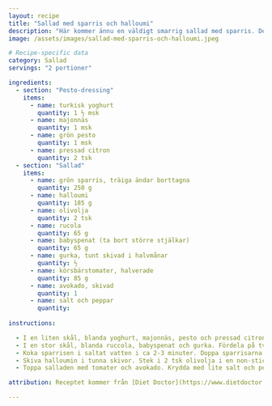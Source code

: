 ```yaml
---
layout: recipe
title: "Sallad med sparris och halloumi"
description: "Här kommer ännu en väldigt smarrig sallad med sparris. Denna gång med bland annat halloumi och avokado till."
image: /assets/images/sallad-med-sparris-och-halloumi.jpeg

# Recipe-specific data
category: Sallad
servings: "2 portioner"

ingredients:
  - section: "Pesto-dressing"
    items:
      - name: turkisk yoghurt
        quantity: 1 ½ msk
      - name: majonnäs
        quantity: 1 msk
      - name: grön pesto
        quantity: 1 msk
      - name: pressad citron
        quantity: 2 tsk
  - section: "Sallad"
    items:
      - name: grön sparris, träiga ändar borttagna
        quantity: 250 g
      - name: halloumi
        quantity: 185 g
      - name: olivolja
        quantity: 2 tsk
      - name: rucola
        quantity: 65 g
      - name: babyspenat (ta bort större stjälkar)
        quantity: 65 g
      - name: gurka, tunt skivad i halvmånar
        quantity: ½
      - name: körsbärstomater, halverade
        quantity: 85 g
      - name: avokado, skivad
        quantity: 1
      - name: salt och peppar
        quantity:
        
instructions:

  - I en liten skål, blanda yoghurt, majonnäs, pesto och pressad citron. Ställ åt sidan.
  - I en stor skål, blanda ruccola, babyspenat och gurka. Fördela på två tallrikar.
  - Koka sparrisen i saltat vatten i ca 2-3 minuter. Doppa sparrisarna i en skål med kallt vatten och låt dem rinna av på hushållspapper. Dela sedan i 4 bitar.
  - Skiva halloumin i tunna skivor. Stek i 2 tsk olivolja i en non-stick panna. Stek på båda sidor tills gyllenbrun. Lägg skivorna på hushållspapper.
  - Toppa salladen med tomater och avokado. Krydda med lite salt och peppar. Lägg på sparris och halloumi. Ringla över dressingen.

attribution: Receptet kommer från [Diet Doctor](https://www.dietdoctor.com/recipes/summer-asparagus-and-halloumi-salad)

---
```

